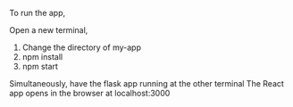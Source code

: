 To run the app,

Open a new terminal, 

1. Change the directory of my-app
2. npm install
3. npm start

Simultaneously, have the flask app running at the other terminal
The React app opens in the browser at localhost:3000